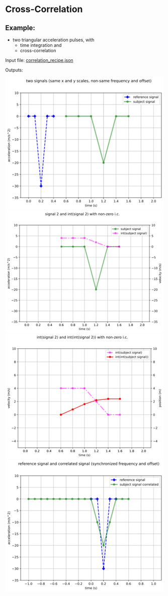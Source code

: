# Cross-Correlation

## Example: 

* two triangular acceleration pulses, with 
  * time integration and 
  * cross-correlation

Input file: [correlation_recipe.json](correlation_recipe.json)

Outputs:

![out_correlation_recipe_fig_1.svg](out_correlation_recipe_fig_1.svg)
![out_correlation_recipe_fig_2.svg](out_correlation_recipe_fig_2.svg)
![out_correlation_recipe_fig_3.svg](out_correlation_recipe_fig_3.svg)
![out_correlation_recipe_fig_4.svg](out_correlation_recipe_fig_4.svg)
